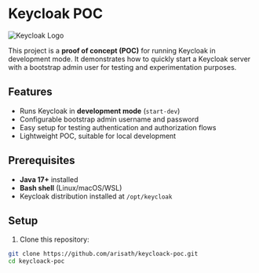 # Keycloak POC

![Keycloak Logo](https://github.com/arisath/keycloack-poc/raw/main/keycloak-logo.png)

This project is a **proof of concept (POC)** for running Keycloak in development mode. It demonstrates how to quickly start a Keycloak server with a bootstrap admin user for testing and experimentation purposes.

## Features

- Runs Keycloak in **development mode** (`start-dev`)
- Configurable bootstrap admin username and password
- Easy setup for testing authentication and authorization flows
- Lightweight POC, suitable for local development

## Prerequisites

- **Java 17+** installed
- **Bash shell** (Linux/macOS/WSL)
- Keycloak distribution installed at `/opt/keycloak` 

## Setup

1. Clone this repository:

```bash
git clone https://github.com/arisath/keycloack-poc.git
cd keycloack-poc
